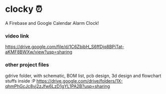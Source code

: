 # clocky ⏰
A Firebase and Google Calendar Alarm Clock!

### video link
https://drive.google.com/file/d/1C6ZbibH_S6ffDjq8BPiTat-aKMF8BWXw/view?usp=sharing

### other project files
gdrive folder, with schematic, BOM list, pcb design, 3d design and flowchart stuffs inside :P
https://drive.google.com/drive/folders/1X-qhmPhGcJc8vj2zJfw6LzD1gYL1PA2B?usp=sharing
